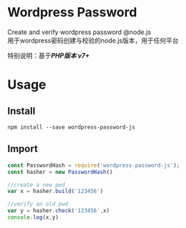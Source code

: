# Wordpress Password

Create and verify wordpress password @node.js  
用于wordpress密码创建与校验的node.js版本，用于任何平台

特别说明：基于***PHP版本 v7+***

# Usage
## Install
```
npm install --save wordpress-password-js
```

## Import
```javascript
const PasswordHash = require('wordpress-password-js');
const hasher = new PasswordHash()

//create a new pwd
var x = hasher.build('123456')

//verify an old pwd
var y = hasher.check('123456',x)
console.log(x,y)
```
